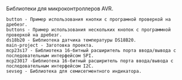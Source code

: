 Библиотеки для микроконтроллеров AVR.

    button - Пример использования кнопки с програмной проверкой на дребезг.
    buttons - Пример использования нескольких кнопок с программной проверкой на дребезг.
    ds18b20 - Библиотека датчика температуры DS18B20.
    main-project - Заготовка проекта.
    mcp23s17 - Библиотека 16-битный расширитель порта ввода/вывода с последовательным интерфейсом SPI.
    mcp23017 -Библиотека 16-битный расширитель порта ввода/вывода с последовательным интерфейсом I2C.
    sevseg - Библиотека для семисегментного индикатора.
